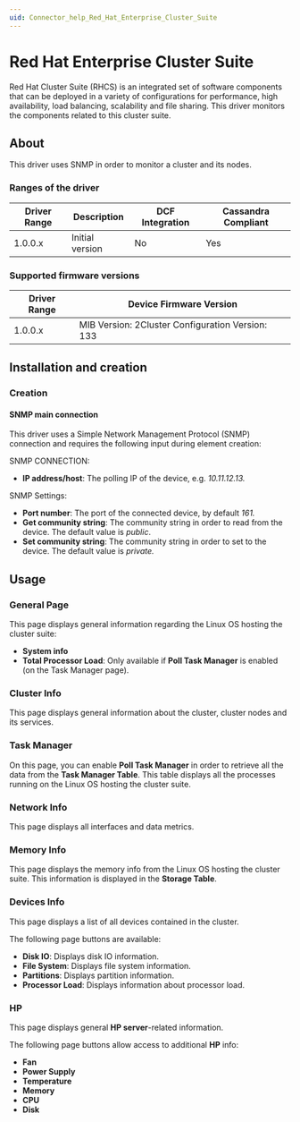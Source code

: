 ```yaml
---
uid: Connector_help_Red_Hat_Enterprise_Cluster_Suite
---
```


# Red Hat Enterprise Cluster Suite

Red Hat Cluster Suite (RHCS) is an integrated set of software components that can be deployed in a variety of configurations for performance, high availability, load balancing, scalability and file sharing. This driver monitors the components related to this cluster suite.

## About

This driver uses SNMP in order to monitor a cluster and its nodes.

### Ranges of the driver

| **Driver Range** | **Description** | **DCF Integration** | **Cassandra Compliant** |
|------------------|-----------------|---------------------|-------------------------|
| 1.0.0.x          | Initial version | No                  | Yes                     |

### Supported firmware versions

| **Driver Range** | **Device Firmware Version**                      |
|------------------|--------------------------------------------------|
| 1.0.0.x          | MIB Version: 2Cluster Configuration Version: 133 |

## Installation and creation

### Creation

#### SNMP main connection

This driver uses a Simple Network Management Protocol (SNMP) connection and requires the following input during element creation:

SNMP CONNECTION:

- **IP address/host**: The polling IP of the device, e.g. *10.11.12.13.*

SNMP Settings:

- **Port number**: The port of the connected device, by default *161.*
- **Get community string**: The community string in order to read from the device. The default value is *public*.
- **Set community string**: The community string in order to set to the device. The default value is *private.*

## Usage

### General Page

This page displays general information regarding the Linux OS hosting the cluster suite:

- **System info**
- **Total Processor Load**: Only available if **Poll Task Manager** is enabled (on the Task Manager page).

### Cluster Info

This page displays general information about the cluster, cluster nodes and its services.

### Task Manager

On this page, you can enable **Poll Task Manager** in order to retrieve all the data from the **Task Manager Table**. This table displays all the processes running on the Linux OS hosting the cluster suite.

### Network Info

This page displays all interfaces and data metrics.

### Memory Info

This page displays the memory info from the Linux OS hosting the cluster suite. This information is displayed in the **Storage Table**.

### Devices Info

This page displays a list of all devices contained in the cluster.

The following page buttons are available:

- **Disk IO**: Displays disk IO information.
- **File System**: Displays file system information.
- **Partitions**: Displays partition information.
- **Processor Load**: Displays information about processor load.

### HP

This page displays general **HP server**-related information.

The following page buttons allow access to additional **HP** info:

- **Fan**
- **Power Supply**
- **Temperature**
- **Memory**
- **CPU**
- **Disk**
